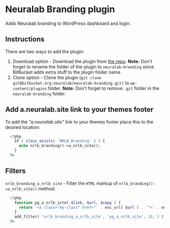 # Neuralab Branding plugin

Adds Neuralab branding to WordPress dashboard and login.

## Instructions

There are two ways to add the plugin:
1. Download option - Download the plugin from [the repo](https://bitbucket.org/neuralab/neuralab-branding/downloads/).
__Note:__ Don't forget to rename the folder of the plugin to `neuralab-branding` since BitBucket adds extra stuff to the plugin folder name.
2. Clone option - Clone the plugin (`git clone git@bitbucket.org:neuralab/neuralab-branding.git)` to `wp-content/plugins` folder.
__Note:__ Don't forget to remove `.git` folder in the `neuralab-branding` folder.


## Add a.neuralab.site link to your themes footer

To add the _"a.neuralab.site"_ link to your themes footer place this to the desired location:
```php
  <?php
    if ( class_exists( 'NRLB_Branding' ) ) {
      echo nrlb_branding()->a_nrlb_site();
    }
  ?>
```

## Filters

`nrlb_branding_a_nrlb_site` - Filter the `HTML` markup of `nrlb_branding()->a_nrlb_site()` method:

```php
  <?php
    function pg_a_nrlb_site( $link, $url, $copy ) {
      return '<a class="my-class" href="' . esc_url( $url ) . '">' . esc_html( $copy ) . '</a>';
    }
    add_filter( 'nrlb_branding_a_nrlb_site', 'pg_a_nrlb_site', 10, 3 );
  ?>
```
